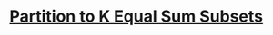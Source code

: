 # [Partition to K Equal Sum Subsets](https://leetcode.com/problems/partition-to-k-equal-sum-subsets/)
